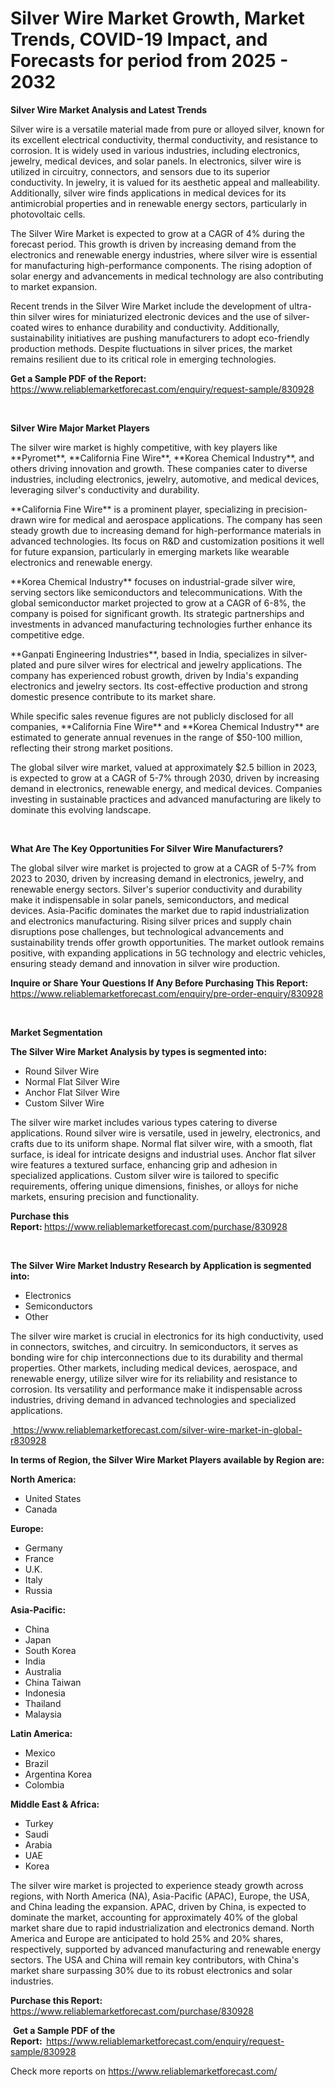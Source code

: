 <p><h1>Silver Wire Market Growth, Market Trends, COVID-19 Impact, and Forecasts for period from 2025 - 2032</h1></p><p><strong>Silver Wire Market Analysis and Latest Trends</strong></p>
<p><p>Silver wire is a versatile material made from pure or alloyed silver, known for its excellent electrical conductivity, thermal conductivity, and resistance to corrosion. It is widely used in various industries, including electronics, jewelry, medical devices, and solar panels. In electronics, silver wire is utilized in circuitry, connectors, and sensors due to its superior conductivity. In jewelry, it is valued for its aesthetic appeal and malleability. Additionally, silver wire finds applications in medical devices for its antimicrobial properties and in renewable energy sectors, particularly in photovoltaic cells.</p><p>The Silver Wire Market is expected to grow at a CAGR of 4% during the forecast period. This growth is driven by increasing demand from the electronics and renewable energy industries, where silver wire is essential for manufacturing high-performance components. The rising adoption of solar energy and advancements in medical technology are also contributing to market expansion. </p><p>Recent trends in the Silver Wire Market include the development of ultra-thin silver wires for miniaturized electronic devices and the use of silver-coated wires to enhance durability and conductivity. Additionally, sustainability initiatives are pushing manufacturers to adopt eco-friendly production methods. Despite fluctuations in silver prices, the market remains resilient due to its critical role in emerging technologies.</p></p>
<p><strong>Get a Sample PDF of the Report:&nbsp;</strong> <a href="https://www.reliablemarketforecast.com/enquiry/request-sample/830928?utm_campaign=1743&utm_medium=2&utm_source=Github&utm_content=ia&utm_term=26012025&utm_id=silver-wire">https://www.reliablemarketforecast.com/enquiry/request-sample/830928</a></p>
<p>&nbsp;</p>
<p><strong>Silver Wire Major Market Players</strong></p>
<p><p>The silver wire market is highly competitive, with key players like **Pyromet**, **California Fine Wire**, **Korea Chemical Industry**, and others driving innovation and growth. These companies cater to diverse industries, including electronics, jewelry, automotive, and medical devices, leveraging silver's conductivity and durability.</p><p>**California Fine Wire** is a prominent player, specializing in precision-drawn wire for medical and aerospace applications. The company has seen steady growth due to increasing demand for high-performance materials in advanced technologies. Its focus on R&D and customization positions it well for future expansion, particularly in emerging markets like wearable electronics and renewable energy.</p><p>**Korea Chemical Industry** focuses on industrial-grade silver wire, serving sectors like semiconductors and telecommunications. With the global semiconductor market projected to grow at a CAGR of 6-8%, the company is poised for significant growth. Its strategic partnerships and investments in advanced manufacturing technologies further enhance its competitive edge.</p><p>**Ganpati Engineering Industries**, based in India, specializes in silver-plated and pure silver wires for electrical and jewelry applications. The company has experienced robust growth, driven by India's expanding electronics and jewelry sectors. Its cost-effective production and strong domestic presence contribute to its market share.</p><p>While specific sales revenue figures are not publicly disclosed for all companies, **California Fine Wire** and **Korea Chemical Industry** are estimated to generate annual revenues in the range of $50-100 million, reflecting their strong market positions.</p><p>The global silver wire market, valued at approximately $2.5 billion in 2023, is expected to grow at a CAGR of 5-7% through 2030, driven by increasing demand in electronics, renewable energy, and medical devices. Companies investing in sustainable practices and advanced manufacturing are likely to dominate this evolving landscape.</p></p>
<p>&nbsp;</p>
<p><strong>What Are The Key Opportunities For Silver Wire Manufacturers?</strong></p>
<p><p>The global silver wire market is projected to grow at a CAGR of 5-7% from 2023 to 2030, driven by increasing demand in electronics, jewelry, and renewable energy sectors. Silver's superior conductivity and durability make it indispensable in solar panels, semiconductors, and medical devices. Asia-Pacific dominates the market due to rapid industrialization and electronics manufacturing. Rising silver prices and supply chain disruptions pose challenges, but technological advancements and sustainability trends offer growth opportunities. The market outlook remains positive, with expanding applications in 5G technology and electric vehicles, ensuring steady demand and innovation in silver wire production.</p></p>
<p><strong>Inquire or Share Your Questions If Any Before Purchasing This Report:</strong> <a href="https://www.reliablemarketforecast.com/enquiry/pre-order-enquiry/830928?utm_campaign=1743&utm_medium=2&utm_source=Github&utm_content=ia&utm_term=26012025&utm_id=silver-wire">https://www.reliablemarketforecast.com/enquiry/pre-order-enquiry/830928</a></p>
<p>&nbsp;</p>
<p><strong>Market Segmentation</strong></p>
<p><strong>The Silver Wire Market Analysis by types is segmented into:</strong></p>
<p><ul><li>Round Silver Wire</li><li>Normal Flat Silver Wire</li><li>Anchor Flat Silver Wire</li><li>Custom Silver Wire</li></ul></p>
<p><p>The silver wire market includes various types catering to diverse applications. Round silver wire is versatile, used in jewelry, electronics, and crafts due to its uniform shape. Normal flat silver wire, with a smooth, flat surface, is ideal for intricate designs and industrial uses. Anchor flat silver wire features a textured surface, enhancing grip and adhesion in specialized applications. Custom silver wire is tailored to specific requirements, offering unique dimensions, finishes, or alloys for niche markets, ensuring precision and functionality.</p></p>
<p><strong>Purchase this Report:&nbsp;</strong><a href="https://www.reliablemarketforecast.com/purchase/830928?utm_campaign=1743&utm_medium=2&utm_source=Github&utm_content=ia&utm_term=26012025&utm_id=silver-wire">https://www.reliablemarketforecast.com/purchase/830928</a></p>
<p>&nbsp;</p>
<p><strong>The Silver Wire Market Industry Research by Application is segmented into:</strong></p>
<p><ul><li>Electronics</li><li>Semiconductors</li><li>Other</li></ul></p>
<p><p>The silver wire market is crucial in electronics for its high conductivity, used in connectors, switches, and circuitry. In semiconductors, it serves as bonding wire for chip interconnections due to its durability and thermal properties. Other markets, including medical devices, aerospace, and renewable energy, utilize silver wire for its reliability and resistance to corrosion. Its versatility and performance make it indispensable across industries, driving demand in advanced technologies and specialized applications.</p></p>
<p><a href="https://www.reliablemarketforecast.com/silver-wire-market-in-global-r830928?utm_campaign=1743&utm_medium=2&utm_source=Github&utm_content=ia&utm_term=26012025&utm_id=silver-wire">&nbsp;https://www.reliablemarketforecast.com/silver-wire-market-in-global-r830928</a></p>
<p><strong>In terms of Region, the Silver Wire Market Players available by Region are:</strong></p>
<p>
    <p> <strong> North America: </strong>
        <ul>
            <li>United States</li>
            <li>Canada</li>
        </ul>
        </p> 
    <p> <strong> Europe: </strong>
        <ul>
            <li>Germany</li>
            <li>France</li>
            <li>U.K.</li>
            <li>Italy</li>
            <li>Russia</li>
        </ul>
        </p> 
    <p> <strong> Asia-Pacific: </strong>
        <ul>
            <li>China</li>
            <li>Japan</li>
            <li>South Korea</li>
            <li>India</li>
            <li>Australia</li>
            <li>China Taiwan</li>
            <li>Indonesia</li>
            <li>Thailand</li>
            <li>Malaysia</li>
        </ul>
        </p> 
    <p> <strong> Latin America: </strong>
        <ul>
            <li>Mexico</li>
            <li>Brazil</li>
            <li>Argentina Korea</li>
            <li>Colombia</li>
        </ul>
        </p> 
    <p> <strong> Middle East & Africa: </strong>
        <ul>
            <li>Turkey</li>
            <li>Saudi</li>
            <li>Arabia</li>
            <li>UAE</li>
            <li>Korea</li>
        </ul>
    </p>
    </p>
<p><p>The silver wire market is projected to experience steady growth across regions, with North America (NA), Asia-Pacific (APAC), Europe, the USA, and China leading the expansion. APAC, driven by China, is expected to dominate the market, accounting for approximately 40% of the global market share due to rapid industrialization and electronics demand. North America and Europe are anticipated to hold 25% and 20% shares, respectively, supported by advanced manufacturing and renewable energy sectors. The USA and China will remain key contributors, with China's market share surpassing 30% due to its robust electronics and solar industries.</p></p>
<p><strong>Purchase this Report: </strong><a href="https://www.reliablemarketforecast.com/purchase/830928?utm_campaign=1743&utm_medium=2&utm_source=Github&utm_content=ia&utm_term=26012025&utm_id=silver-wire">https://www.reliablemarketforecast.com/purchase/830928</a></p>
<p>&nbsp;<strong>Get a Sample PDF of the Report:&nbsp;&nbsp;</strong><a href="https://www.reliablemarketforecast.com/enquiry/request-sample/830928?utm_campaign=1743&utm_medium=2&utm_source=Github&utm_content=ia&utm_term=26012025&utm_id=silver-wire">https://www.reliablemarketforecast.com/enquiry/request-sample/830928</a></p>
<p><strong></strong></p>
<p>Check more reports on <a href="https://www.reliablemarketforecast.com/?utm_campaign=1743&utm_medium=2&utm_source=Github&utm_content=ia&utm_term=26012025&utm_id=silver-wire">https://www.reliablemarketforecast.com/</a></p>